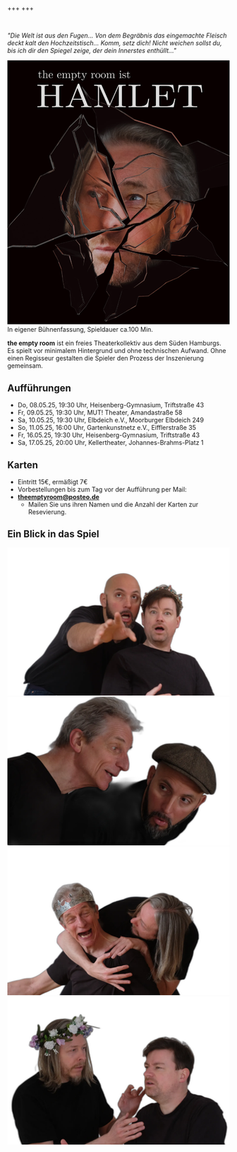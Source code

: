 +++
+++

</br>

*"Die Welt ist aus den Fugen... Von dem Begräbnis das eingemachte Fleisch deckt kalt den Hochzeitstisch... Komm, setz dich! Nicht weichen sollst du, bis ich dir den Spiegel zeige, der dein Innerstes enthüllt..."*

![title](plakat_v10_ohneText.webp)
In eigener Bühnenfassung, Spieldauer ca.100 Min.

**the empty room** ist ein freies Theaterkollektiv aus dem Süden Hamburgs. Es spielt vor minimalem Hintergrund und ohne technischen Aufwand. Ohne einen Regisseur gestalten die Spieler den Prozess der Inszenierung gemeinsam.

## Aufführungen
- Do, 08.05.25, 19:30 Uhr, Heisenberg-Gymnasium, Triftstraße 43
- Fr, 09.05.25, 19:30 Uhr, MUT! Theater, Amandastraße 58
- Sa, 10.05.25, 19:30 Uhr, Elbdeich e.V., Moorburger Elbdeich 249
- So, 11.05.25, 16:00 Uhr, Gartenkunstnetz e.V., Eifflerstraße 35
- Fr, 16.05.25, 19:30 Uhr, Heisenberg-Gymnasium, Triftstraße 43
- Sa, 17.05.25, 20:00 Uhr, Kellertheater, Johannes-Brahms-Platz 1

## Karten
- Eintritt 15€, ermäßigt 7€
- Vorbestellungen bis zum Tag vor der Aufführung per Mail:
- **theemptyroom@posteo.de**
    - Mailen Sie uns ihren Namen und die Anzahl der Karten zur Resevierung.

## Ein Blick in das Spiel
![](schaue.webp)
![](hoere.webp)
![](beichte.webp)
![](abblitz.webp)
